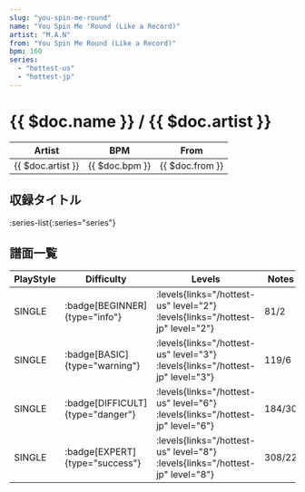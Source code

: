 ```yaml
---
slug: "you-spin-me-round"
name: "You Spin Me 'Round (Like a Record)"
artist: "M.A.N"
from: "You Spin Me Round (Like a Record)"
bpm: 160
series:
  - "hottest-us"
  - "hottest-jp"
---
```


# {{ $doc.name }} / {{ $doc.artist }}

|Artist|BPM|From|
|------|---|----|
|{{ $doc.artist }}|{{ $doc.bpm }}|{{ $doc.from }}|

## 収録タイトル

:series-list{:series="series"}

## 譜面一覧

|PlayStyle|Difficulty|Levels|Notes|Movie|
|---------|----------|------|-----|-----|
|SINGLE| :badge[BEGINNER]{type="info"}| :levels{links="/hottest-us" level="2"} :levels{links="/hottest-jp" level="2"}|81/2||
|SINGLE| :badge[BASIC]{type="warning"}| :levels{links="/hottest-us" level="3"} :levels{links="/hottest-jp" level="3"}|119/6||
|SINGLE| :badge[DIFFICULT]{type="danger"}| :levels{links="/hottest-us" level="6"} :levels{links="/hottest-jp" level="6"}|184/30||
|SINGLE| :badge[EXPERT]{type="success"}| :levels{links="/hottest-us" level="8"} :levels{links="/hottest-jp" level="8"}|308/22||

